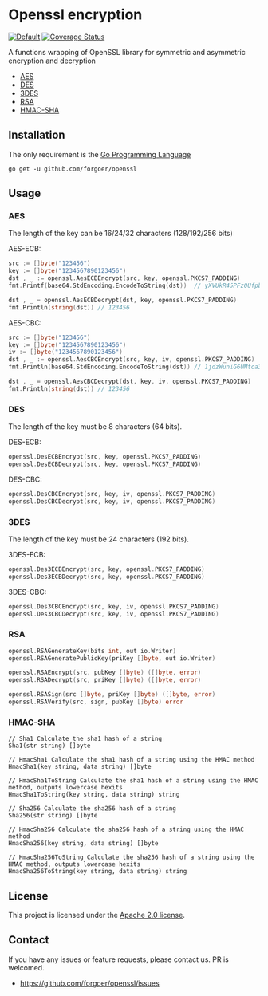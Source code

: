 # Openssl encryption

[![Default](https://github.com/forgoer/openssl/workflows/build/badge.svg?branch=master)](https://github.com/forgoer/openssl/actions)
[![Coverage Status](https://coveralls.io/repos/github/forgoer/openssl/badge.svg?branch=master)](https://coveralls.io/github/forgoer/openssl?branch=master)

A functions wrapping of OpenSSL library for symmetric and asymmetric encryption and decryption

- [AES](#AES)
- [DES](#DES)
- [3DES](#DES)
- [RSA](#RSA)
- [HMAC-SHA](#HMAC-SHA)

## Installation

The only requirement is the [Go Programming Language](https://golang.org/dl/)

```
go get -u github.com/forgoer/openssl
```

## Usage

### AES

The length of the key can be 16/24/32 characters (128/192/256 bits)

AES-ECB:

```go 
src := []byte("123456")
key := []byte("1234567890123456")
dst , _ := openssl.AesECBEncrypt(src, key, openssl.PKCS7_PADDING)
fmt.Printf(base64.StdEncoding.EncodeToString(dst))  // yXVUkR45PFz0UfpbDB8/ew==

dst , _ = openssl.AesECBDecrypt(dst, key, openssl.PKCS7_PADDING)
fmt.Println(string(dst)) // 123456
```

AES-CBC:

```go
src := []byte("123456")
key := []byte("1234567890123456")
iv := []byte("1234567890123456")
dst , _ := openssl.AesCBCEncrypt(src, key, iv, openssl.PKCS7_PADDING)
fmt.Println(base64.StdEncoding.EncodeToString(dst)) // 1jdzWuniG6UMtoa3T6uNLA==

dst , _ = openssl.AesCBCDecrypt(dst, key, iv, openssl.PKCS7_PADDING)
fmt.Println(string(dst)) // 123456
```

### DES

The length of the key must be 8 characters (64 bits).

DES-ECB:

```go
openssl.DesECBEncrypt(src, key, openssl.PKCS7_PADDING)
openssl.DesECBDecrypt(src, key, openssl.PKCS7_PADDING)
```

DES-CBC:

```go
openssl.DesCBCEncrypt(src, key, iv, openssl.PKCS7_PADDING)
openssl.DesCBCDecrypt(src, key, iv, openssl.PKCS7_PADDING)
```

### 3DES

The length of the key must be 24 characters (192 bits).

3DES-ECB:

```go
openssl.Des3ECBEncrypt(src, key, openssl.PKCS7_PADDING)
openssl.Des3ECBDecrypt(src, key, openssl.PKCS7_PADDING)
```

3DES-CBC:

```go
openssl.Des3CBCEncrypt(src, key, iv, openssl.PKCS7_PADDING)
openssl.Des3CBCDecrypt(src, key, iv, openssl.PKCS7_PADDING)
```

### RSA

```go
openssl.RSAGenerateKey(bits int, out io.Writer)
openssl.RSAGeneratePublicKey(priKey []byte, out io.Writer)

openssl.RSAEncrypt(src, pubKey []byte) ([]byte, error)
openssl.RSADecrypt(src, priKey []byte) ([]byte, error)

openssl.RSASign(src []byte, priKey []byte) ([]byte, error)
openssl.RSAVerify(src, sign, pubKey []byte) error
```

### HMAC-SHA

```
// Sha1 Calculate the sha1 hash of a string
Sha1(str string) []byte

// HmacSha1 Calculate the sha1 hash of a string using the HMAC method
HmacSha1(key string, data string) []byte

// HmacSha1ToString Calculate the sha1 hash of a string using the HMAC method, outputs lowercase hexits
HmacSha1ToString(key string, data string) string

// Sha256 Calculate the sha256 hash of a string
Sha256(str string) []byte

// HmacSha256 Calculate the sha256 hash of a string using the HMAC method
HmacSha256(key string, data string) []byte

// HmacSha256ToString Calculate the sha256 hash of a string using the HMAC method, outputs lowercase hexits
HmacSha256ToString(key string, data string) string
```

## License

This project is licensed under the [Apache 2.0 license](LICENSE).

## Contact

If you have any issues or feature requests, please contact us. PR is welcomed.
- https://github.com/forgoer/openssl/issues

